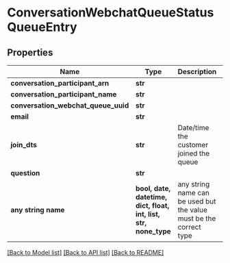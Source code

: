 # ConversationWebchatQueueStatusQueueEntry


## Properties
Name | Type | Description | Notes
------------ | ------------- | ------------- | -------------
**conversation_participant_arn** | **str** |  | [optional] 
**conversation_participant_name** | **str** |  | [optional] 
**conversation_webchat_queue_uuid** | **str** |  | [optional] 
**email** | **str** |  | [optional] 
**join_dts** | **str** | Date/time the customer joined the queue | [optional] 
**question** | **str** |  | [optional] 
**any string name** | **bool, date, datetime, dict, float, int, list, str, none_type** | any string name can be used but the value must be the correct type | [optional]

[[Back to Model list]](../README.md#documentation-for-models) [[Back to API list]](../README.md#documentation-for-api-endpoints) [[Back to README]](../README.md)



